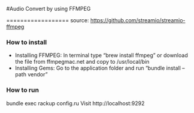 #Audio Convert by using FFMPEG

==================
source: https://github.com/streamio/streamio-ffmpeg
### How to install
 - Installing FFMPEG: In terminal type “brew install ffmpeg” or download the file from ffmpegmac.net and copy to /usr/local/bin
 - Installing Gems: Go to the application folder and run “bundle install –path vendor”

### How to run
bundle exec rackup config.ru
Visit http://localhost:9292


